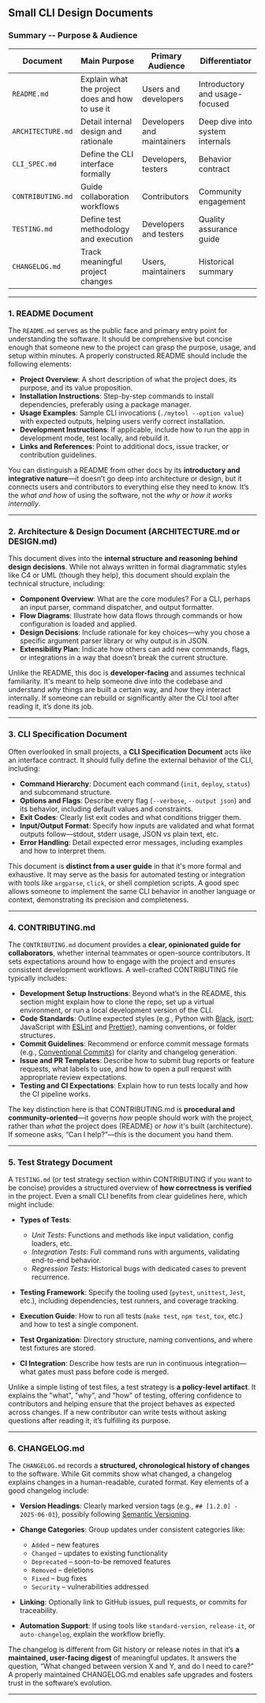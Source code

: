 ## Small CLI Design Documents

### Summary -- Purpose & Audience

| Document          | Main Purpose                                    | Primary Audience           | Differentiator                  |
| ----------------- | ----------------------------------------------- | -------------------------- | ------------------------------- |
| `README.md`       | Explain what the project does and how to use it | Users and developers       | Introductory and usage-focused  |
| `ARCHITECTURE.md` | Detail internal design and rationale            | Developers and maintainers | Deep dive into system internals |
| `CLI_SPEC.md`     | Define the CLI interface formally               | Developers, testers        | Behavior contract               |
| `CONTRIBUTING.md` | Guide collaboration workflows                   | Contributors               | Community engagement            |
| `TESTING.md`      | Define test methodology and execution           | Developers and testers     | Quality assurance guide         |
| `CHANGELOG.md`    | Track meaningful project changes                | Users, maintainers         | Historical summary              |

---

### 1. **README Document**

The `README.md` serves as the public face and primary entry point for understanding the software. It should be comprehensive but concise enough that someone new to the project can grasp the purpose, usage, and setup within minutes. A properly constructed README should include the following elements:

* **Project Overview**: A short description of what the project does, its purpose, and its value proposition.
* **Installation Instructions**: Step-by-step commands to install dependencies, preferably using a package manager.
* **Usage Examples**: Sample CLI invocations (`./mytool --option value`) with expected outputs, helping users verify correct installation.
* **Development Instructions**: If applicable, include how to run the app in development mode, test locally, and rebuild it.
* **Links and References**: Point to additional docs, issue tracker, or contribution guidelines.

You can distinguish a README from other docs by its **introductory and integrative nature**—it doesn’t go deep into architecture or design, but it connects users and contributors to everything else they need to know. It’s the *what and how* of using the software, not the *why* or *how it works internally*.

---

### 2. **Architecture & Design Document (ARCHITECTURE.md or DESIGN.md)**

This document dives into the **internal structure and reasoning behind design decisions**. While not always written in formal diagrammatic styles like C4 or UML (though they help), this document should explain the technical structure, including:

* **Component Overview**: What are the core modules? For a CLI, perhaps an input parser, command dispatcher, and output formatter.
* **Flow Diagrams**: Illustrate how data flows through commands or how configuration is loaded and applied.
* **Design Decisions**: Include rationale for key choices—why you chose a specific argument parser library or why output is in JSON.
* **Extensibility Plan**: Indicate how others can add new commands, flags, or integrations in a way that doesn’t break the current structure.

Unlike the README, this doc is **developer-facing** and assumes technical familiarity. It's meant to help someone dive into the codebase and understand *why* things are built a certain way, and *how* they interact internally. If someone can rebuild or significantly alter the CLI tool after reading it, it’s done its job.

---

### 3. **CLI Specification Document**

Often overlooked in small projects, a **CLI Specification Document** acts like an interface contract. It should fully define the external behavior of the CLI, including:

* **Command Hierarchy**: Document each command (`init`, `deploy`, `status`) and subcommand structure.
* **Options and Flags**: Describe every flag (`--verbose`, `--output json`) and its behavior, including default values and constraints.
* **Exit Codes**: Clearly list exit codes and what conditions trigger them.
* **Input/Output Format**: Specify how inputs are validated and what format outputs follow—stdout, stderr usage, JSON vs plain text, etc.
* **Error Handling**: Detail expected error messages, including examples and how to interpret them.

This document is **distinct from a user guide** in that it's more formal and exhaustive. It may serve as the basis for automated testing or integration with tools like `argparse`, `click`, or shell completion scripts. A good spec allows someone to implement the same CLI behavior in another language or context, demonstrating its precision and completeness.

---

### 4. **CONTRIBUTING.md**

The `CONTRIBUTING.md` document provides a **clear, opinionated guide for collaborators**, whether internal teammates or open-source contributors. It sets expectations around how to engage with the project and ensures consistent development workflows. A well-crafted CONTRIBUTING file typically includes:

* **Development Setup Instructions**: Beyond what’s in the README, this section might explain how to clone the repo, set up a virtual environment, or run a local development version of the CLI.
* **Code Standards**: Outline expected styles (e.g., Python with [Black](https://black.readthedocs.io/), [isort](https://pycqa.github.io/isort/); JavaScript with [ESLint](https://eslint.org/) and [Prettier](https://prettier.io/)), naming conventions, or folder structures.
* **Commit Guidelines**: Recommend or enforce commit message formats (e.g., [Conventional Commits](https://www.conventionalcommits.org/en/v1.0.0/)) for clarity and changelog generation.
* **Issue and PR Templates**: Describe how to submit bug reports or feature requests, what labels to use, and how to open a pull request with appropriate review expectations.
* **Testing and CI Expectations**: Explain how to run tests locally and how the CI pipeline works.

The key distinction here is that CONTRIBUTING.md is **procedural and community-oriented**—it governs *how* people should work with the project, rather than *what* the project does (README) or *how* it's built (architecture). If someone asks, “Can I help?”—this is the document you hand them.

---

### 5. **Test Strategy Document**

A `TESTING.md` (or test strategy section within CONTRIBUTING if you want to be concise) provides a structured overview of **how correctness is verified** in the project. Even a small CLI benefits from clear guidelines here, which might include:

* **Types of Tests**:

  * *Unit Tests*: Functions and methods like input validation, config loaders, etc.
  * *Integration Tests*: Full command runs with arguments, validating end-to-end behavior.
  * *Regression Tests*: Historical bugs with dedicated cases to prevent recurrence.
* **Testing Framework**: Specify the tooling used (`pytest`, `unittest`, `Jest`, etc.), including dependencies, test runners, and coverage tracking.
* **Execution Guide**: How to run all tests (`make test`, `npm test`, `tox`, etc.) and how to test a single component.
* **Test Organization**: Directory structure, naming conventions, and where test fixtures are stored.
* **CI Integration**: Describe how tests are run in continuous integration—what gates must pass before code is merged.

Unlike a simple listing of test files, a test strategy is **a policy-level artifact**. It explains the "what", "why", and "how" of testing, offering confidence to contributors and helping ensure that the project behaves as expected across changes. If a new contributor can write tests without asking questions after reading it, it’s fulfilling its purpose.

---

### 6. **CHANGELOG.md**

The `CHANGELOG.md` records a **structured, chronological history of changes** to the software. While Git commits show what changed, a changelog explains changes in a human-readable, curated format. Key elements of a good changelog include:

* **Version Headings**: Clearly marked version tags (e.g., `## [1.2.0] - 2025-06-01`), possibly following [Semantic Versioning](https://semver.org/).
* **Change Categories**: Group updates under consistent categories like:

  * `Added` – new features
  * `Changed` – updates to existing functionality
  * `Deprecated` – soon-to-be removed features
  * `Removed` – deletions
  * `Fixed` – bug fixes
  * `Security` – vulnerabilities addressed
* **Linking**: Optionally link to GitHub issues, pull requests, or commits for traceability.
* **Automation Support**: If using tools like `standard-version`, `release-it`, or `auto-changelog`, explain the workflow briefly.

The changelog is different from Git history or release notes in that it’s **a maintained, user-facing digest** of meaningful updates. It answers the question, “What changed between version X and Y, and do I need to care?” A properly maintained CHANGELOG.md enables safe upgrades and fosters trust in the software’s evolution.

---
